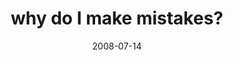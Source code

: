 ---
layout: base.njk
title : 'why do I make mistakes?' 
view_title : 'why do I make mistakes?' 
year : '2008' 
date : '2008-07-14' 
img_file : '/drawing/whydoimakemistakes.jpg' 
html_file : 'whydoimakemistakes' 
next_html : 'youmakemelaughatthingsishouldntlaughat.html' 
year_order : '312' 
permalink : "title/{{html_file}}.html"
---